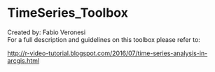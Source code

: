 # TimeSeries_Toolbox

Created by: Fabio Veronesi<br>
For a full description and guidelines on this toolbox please refer to:<p>
http://r-video-tutorial.blogspot.com/2016/07/time-series-analysis-in-arcgis.html
